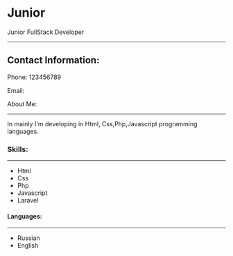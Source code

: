 # Junior

Junior FullStack Developer

******

## Contact Information:

Phone:  123456789

Email:

About Me:
___________

In mainly I'm developing in Html, Css,Php,Javascript programming languages.

### Skills:
___________

- Html
- Css
- Php
- Javascript
- Laravel

#### Languages:
______

- Russian
- English
